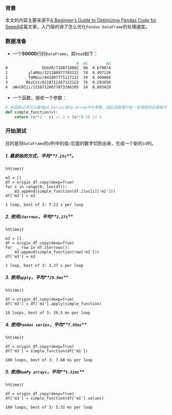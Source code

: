 ### 背景
本文的内容主要来源于[A Beginner’s Guide to Optimizing Pandas Code for Speed][1]这篇文章，入门级的讲了怎么优化`Pandas DataFrame`的处理速度。


### 数据准备
- 一个**50000**行的`DataFrame`，其`head`如下：

```markdown
                               d  m1        m2
0               GbGXR/7198718882  66  0.670074
1         ylaMAz/121108977765122  74  0.497126
2         TmMGuz/841097771117122  39  0.360868
3        RkzCzz/8210712267122122  76  0.293050
4  sWxCNIji/11587120677873106105  14  0.893429
```

- 一个函数，接收一个参数：  

```python
# 该函数必须可以接收pd.Series或np.Array作为参数，因此函数里只有一些常规的运算操作 
def simple_function(v):
    return (v**2 - v) // 2 + (v**0.5) // 2
```

### 开始测试
目的是将`DataFrame`的`d`列中的值`/`后面的数字切割出来，生成一个新的`id`列。

##### 1. 最原始的方式，平均**`7.23s`**。
```
%%timeit

m3 = []
df = origin_df.copy(deep=True)
for i in range(0, len(df)):
    m3.append(simple_function(df.iloc[i]['m1']))
df['m3'] = m3

1 loop, best of 3: 7.23 s per loop

```

##### 2. 使用`iterrows`，平均**`3.27s`**
```
%%timeit

m3 = []
df = origin_df.copy(deep=True)
for _, row in df.iterrows():
    m3.append(simple_function(row['m1']))
df['m3'] = m3

1 loop, best of 3: 3.27 s per loop
```
##### 3. 使用`apply`，平均**`29.5ms`**
```
%%timeit

df = origin_df.copy(deep=True)
df['m3'] = df['m1'].apply(simple_function)

10 loops, best of 3: 29.5 ms per loop
```

##### 4. 使用`Pandas series`，平均**`7.88ms`**
```
%%timeit

df = origin_df.copy(deep=True)
df['m3'] = simple_function(df['m1'])

100 loops, best of 3: 7.88 ms per loop
```
##### 5. 使用`NumPy arrays`，平均**`5.31ms`**
```
%%timeit

df = origin_df.copy(deep=True)
df['m3'] = simple_function(df['m1'].values)

100 loops, best of 3: 5.31 ms per loop

```

  [1]: https://engineering.upside.com/a-beginners-guide-to-optimizing-pandas-code-for-speed-c09ef2c6a4d6
